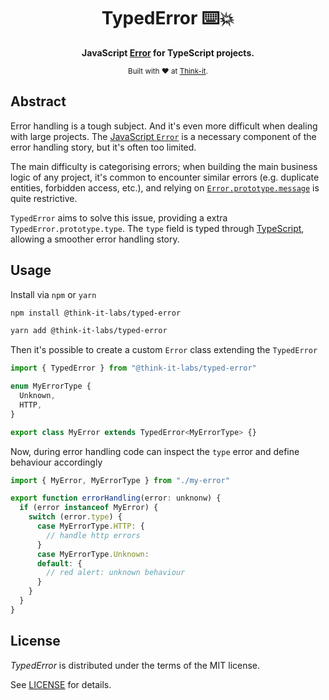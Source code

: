 <div align="center">
  <h1>TypedError ⌨️💥</h1>
  <p>
    <b>
      JavaScript <a href="https://developer.mozilla.org/en-US/docs/Web/JavaScript/Reference/Global_Objects/Error" target="_blank">Error</a> for TypeScript projects.
    </b>
  </p>
  <sub>
    Built with ❤️ at <a href="https://think-it.io">Think-it</a>.
  </sub>
</div>

## Abstract

Error handling is a tough subject. And it's even more difficult when dealing with
large projects.
The [JavaScript `Error`](https://developer.mozilla.org/en-US/docs/Web/JavaScript/Reference/Global_Objects/Error)
is a necessary component of the error handling story, but it's often too limited.

The main difficulty is categorising errors; when building the main business logic
of any project, it's common to encounter similar errors (e.g. duplicate entities,
forbidden access, etc.), and relying on
[`Error.prototype.message`](https://developer.mozilla.org/en-US/docs/Web/JavaScript/Reference/Global_Objects/Error/message)
is quite restrictive.

`TypedError` aims to solve this issue, providing a extra `TypedError.prototype.type`.
The `type` field is typed through [TypeScript](https://www.typescriptlang.org/), allowing
a smoother error handling story.

## Usage

Install via `npm` or `yarn`

```sh
npm install @think-it-labs/typed-error
```

```sh
yarn add @think-it-labs/typed-error
```

Then it's possible to create a custom `Error` class extending the `TypedError`

```ts
import { TypedError } from "@think-it-labs/typed-error"

enum MyErrorType {
  Unknown,
  HTTP,
}

export class MyError extends TypedError<MyErrorType> {}

```

Now, during error handling code can inspect the `type` error and define behaviour accordingly

```ts
import { MyError, MyErrorType } from "./my-error"

export function errorHandling(error: unknonw) {
  if (error instanceof MyError) {
    switch (error.type) {
      case MyErrorType.HTTP: {
        // handle http errors
      }
      case MyErrorType.Unknown:
      default: {
        // red alert: unknown behaviour
      }
    }
  }
}

```

## License

_TypedError_ is distributed under the terms of the MIT license.

See [LICENSE](LICENSE) for details.